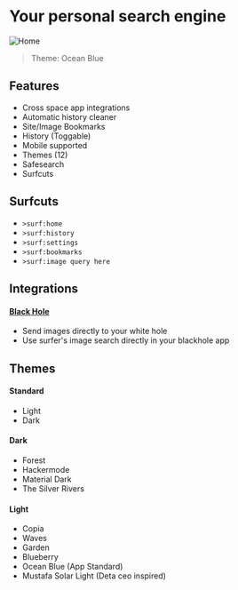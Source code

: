 # Your personal search engine

![Home](https://sleep.deta.dev/cdn/surfer.png)
> Theme: Ocean Blue

## Features
- Cross space app integrations
- Automatic history cleaner
- Site/Image Bookmarks
- History (Toggable)
- Mobile supported
- Themes (12)
- Safesearch
- Surfcuts

## Surfcuts
- `>surf:home`
- `>surf:history`
- `>surf:settings`
- `>surf:bookmarks`
- `>surf:image query here`


## Integrations

#### [Black Hole](https://alpha.deta.space/discovery/@mikhailsdv/black_hole-3kf)
- Send images directly to your white hole
- Use surfer's image search directly in your blackhole app

## Themes

#### Standard
- Light 
- Dark

#### Dark

- Forest
- Hackermode
- Material Dark
- The Silver Rivers

#### Light

- Copia
- Waves
- Garden
- Blueberry
- Ocean Blue (App Standard)
- Mustafa Solar Light (Deta ceo inspired)